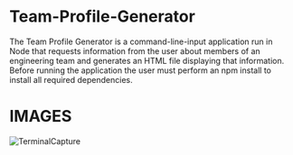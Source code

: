 # Team-Profile-Generator 
The Team Profile Generator is a command-line-input application run in Node that requests information from the user about members of an engineering team and generates an HTML file displaying that information. Before running the application the user must perform an npm install to install all required dependencies.

# IMAGES 

![TerminalCapture](https://user-images.githubusercontent.com/74007392/108448094-18cc3e80-722f-11eb-99ea-9a1071d63233.PNG) 


